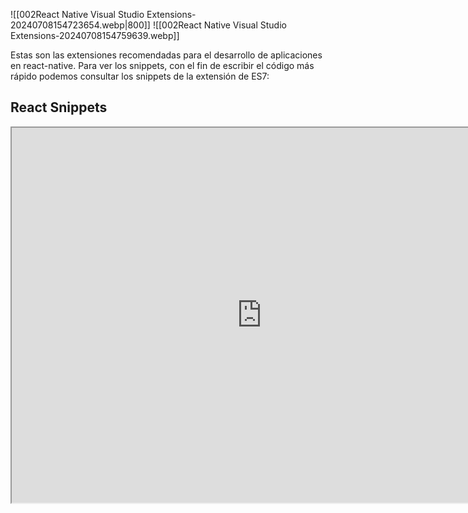 ![[002React Native Visual Studio Extensions-20240708154723654.webp|800]]
![[002React Native Visual Studio Extensions-20240708154759639.webp]]

Estas son las extensiones recomendadas para el desarrollo de aplicaciones en react-native.
Para ver los snippets, con el fin de escribir el código más rápido podemos consultar los snippets de la extensión de ES7:
## React Snippets
<iframe src="https://github.com/r5n-dev/vscode-react-javascript-snippets/blob/HEAD/docs/Snippets.md" width="800" height="600"></iframe>
	
